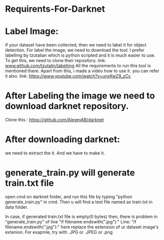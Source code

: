 # Requirents-For-Darknet
# Label Image:
If your dataset have been collected, then we need to label it for object detection.
For label the image, we need to download the tool. I prefer labelImg by tzutalian which is python scripted and it is much easier to use.
To get this, we need to clone their repository. link: www.github.com/tzutalin/labelImg
All the requirements to run this tool is mentioned there. 
Apart from this, i made a video how to use it. you can refer it also. link: https://www.youtube.com/watch?v=unxKwZ9_zCc

# After Labeling  the image we need to download darknet repository. 
Clone this : https://github.com/AlexeyAB/darknet

# After downloading darknet:
we need to extract the it. And we have to make it.

# generate_train.py will generate train.txt file

open cmd on darknet folder, and run this file by typing "python generate_train.py" in cmd.
Then u will find a text file named as train.txt in data folder. 

In case, if generated train.txt file is empty(0 bytes) then, there is problem in "generate_train.py" of line "if filename.endswith(".jpg"):"
Line: "if filename.endswith(".jpg"):" here replace the extension of ur dataset image's extenion. For exapmle, try with .JPG or .JPEG or .png 

